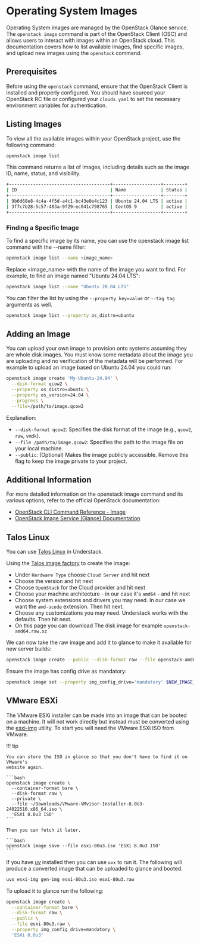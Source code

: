 # Operating System Images

Operating System images are managed by the OpenStack Glance service. The
`openstack image` command is part of the OpenStack Client (OSC) and allows
users to interact with images within an OpenStack cloud. This documentation
covers how to list available images, find specific images, and upload new
images using the `openstack` command.

## Prerequisites

Before using the `openstack` command, ensure that the OpenStack Client is
installed and properly configured. You should have sourced your OpenStack RC
file or configured your `clouds.yaml` to set the necessary environment
variables for authentication.

## Listing Images

To view all the available images within your OpenStack project, use the following command:

```bash
openstack image list
```

This command returns a list of images, including details such as the image ID,
name, status, and visibility.

```bash title="Example Output"
+--------------------------------------+------------------+--------+
| ID                                   | Name             | Status |
+--------------------------------------+------------------+--------+
| 9b6d68e8-4c4a-4f5d-a4c1-bc43e0e4c123 | Ubuntu 24.04 LTS | active |
| 3f7c7b28-5c57-483a-9f29-ec041c798765 | CentOS 9         | active |
+--------------------------------------+------------------+--------+
```

### Finding a Specific Image

To find a specific image by its name, you can use the openstack image list command
with the --name filter:

```bash
openstack image list --name <image_name>
```

Replace <image_name> with the name of the image you want to find. For example, to
find an image named "Ubuntu 24.04 LTS":

```bash
openstack image list --name "Ubuntu 20.04 LTS"
```

You can filter the list by using the `--property key=value` or `--tag tag`
arguments as well.

```bash
openstack image list --property os_distro=ubuntu
```

## Adding an Image

You can upload your own image to provision onto systems assuming they are
whole disk images. You must know some metadata about the image you are
uploading and no verification of the metadata will be performed. For
example to upload an image based on Ubuntu 24.04 you could run:

```bash
openstack image create 'My-Ubuntu-24.04' \
  --disk-format qcow2 \
  --property os_distro=ubuntu \
  --property os_version=24.04 \
  --progress \
  --file=/path/to/image.qcow2
```

Explanation:

* `--disk-format qcow2`: Specifies the disk format of the image (e.g., `qcow2`, `raw`, `vmdk`).
* `--file /path/to/image.qcow2`: Specifies the path to the image file on your local machine.
* `--public`: (Optional) Makes the image publicly accessible. Remove this flag to keep the image private to your project.

## Additional Information

For more detailed information on the openstack image command and its various
options, refer to the official OpenStack documentation:

* [OpenStack CLI Command Reference - Image](https://docs.openstack.org/python-openstackclient/latest/cli/command-objects/image.html)
* [OpenStack Image Service (Glance) Documentation](https://docs.openstack.org/glance/latest/)

## Talos Linux

You can use [Talos Linux][talos] in Understack.

Using the [Talos image factory][talos-image-factory] to create the image:

* Under `Hardware Type` choose `Cloud Server` and hit next
* Choose the version and hit next
* Choose `OpenStack` for the Cloud provider and hit next
* Choose your machine architecture - in our case it's `amd64` - and hit next
* Choose system extensions and drivers you may need. In our case we want the `amd-ucode` extension. Then hit next.
* Choose any customizations you may need. Understack works with the defaults. Then hit next.
* On this page you can download The disk image for example `openstack-amd64.raw.xz`

We can now take the raw image and add it to glance to make it available for new server builds:

``` bash
openstack image create --public --disk-format raw --file openstack-amd64.raw 'Talos 1.10.0'
```

Ensure the image has config drive as mandatory:

``` bash
openstack image set --property img_config_drive='mandatory' $NEW_IMAGE_UUID
```

[talos]: <https://www.talos.dev/>
[talos-image-factory]: <https://factory.talos.dev/>

## VMware ESXi

The VMware ESXi installer can be made into an image that can be booted on a machine.
It will not work directly but instead must be converted using the [esxi-img][esxi-img]
utility. To start you will need the VMware ESXi ISO from VMware.

<!-- markdownlint-capture -->
<!-- markdownlint-disable MD046 -->
!!! tip

    You can store the ISO in glance so that you don't have to find it on VMware's
    website again.

    ```bash
    openstack image create \
      --container-format bare \
      --disk-format raw \
      --private \
      --file ~/Downloads/VMware-VMvisor-Installer-8.0U3-24022510.x86_64.iso \
      'ESXi 8.0u3 ISO'
    ```

    Then you can fetch it later.

    ```bash
    openstack image save --file esxi-80u3.iso 'ESXi 8.0u3 ISO'
    ```
<!-- markdownlint-restore -->

If you have [uv][uv] installed then you can use `uvx` to
run it. The following will produce a converted image that can be uploaded to
glance and booted.

```bash
uvx esxi-img gen-img esxi-80u3.iso esxi-80u3.raw
```

To upload it to glance run the following:

```bash
openstack image create \
  --container-format bare \
  --disk-format raw \
  --public \
  --file esxi-80u3.raw \
  --property img_config_drive=mandatory \
  'ESXi 8.0u3'
```

[esxi-img]: <https://github.com/rackerlabs/esxi-img>
[uv]: <https://docs.astral.sh/uv>
